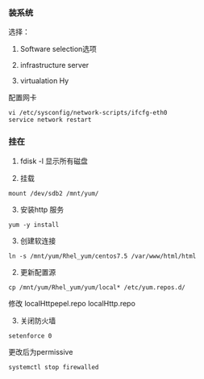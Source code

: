 ### 装系统

选择：
1. Software selection选项

2. infrastructure server

3. virtualation Hy

配置网卡
```
vi /etc/sysconfig/network-scripts/ifcfg-eth0
service network restart
```


### 挂在


1. fdisk -l
显示所有磁盘


2. 挂载

```
mount /dev/sdb2 /mnt/yum/
```

3. 安装http 服务
```
yum -y install
```

3. 创建软连接

```
ln -s /mnt/yum/Rhel_yum/centos7.5 /var/www/html/html
```


2. 更新配置源

```
cp /mnt/yum/Rhel_yum/yum/local* /etc/yum.repos.d/
```

修改
localHttpepel.repo
localHttp.repo

3. 关闭防火墙

```
setenforce 0

```
更改后为permissive

```
systemctl stop firewalled
```
